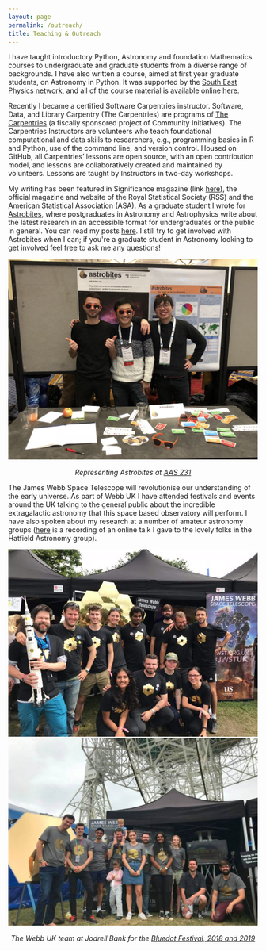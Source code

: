 ```yaml
---
layout: page
permalink: /outreach/
title: Teaching & Outreach
---
```


I have taught introductory Python, Astronomy and foundation Mathematics courses to undergraduate and graduate students from a diverse range of backgrounds. 
I have also written a course, aimed at first year graduate students, on Astronomy in Python. 
It was supported by the <a href="http://www.sepnet.ac.uk/research/astrophysics/">South East Physics network</a>, and all of the course material is available online <a href="http://www.christopherlovell.co.uk/astro-python/">here</a>.

Recently I became a certified Software Carpentries instructor.
Software, Data, and Library Carpentry (The Carpentries) are programs of <a href="https://carpentries.org/">The Carpentries</a> (a fiscally sponsored project of Community Initiatives). 
The Carpentries Instructors are volunteers who teach foundational computational and data skills to researchers, e.g., programming basics in R and Python, use of the command line, and version control. 
Housed on GitHub, all Carpentries’ lessons are open source, with an open contribution model, and lessons are collaboratively created and maintained by volunteers. 
Lessons are taught by Instructors in two-day workshops.

My writing has been featured in Significance magazine (link <a href="https://rss.onlinelibrary.wiley.com/doi/full/10.1111/j.1740-9713.2017.01089.x">here</a>), the official magazine and website of the Royal Statistical Society (RSS) and the American Statistical Association (ASA).
As a graduate student I wrote for <a href="http://astrobites.org/" target="blank">Astrobites</a>, where postgraduates in Astronomy and Astrophysics write about the latest research in an accessible format for undergraduates or the public in general. You can read my posts <a href="http://astrobites.com/author/clovell/" target="blank">here</a>. 
I still try to get involved with Astrobites when I can; if you're a graduate student in Astronomy looking to get involved feel free to ask me any questions!

<img class="vsmall" src="/images/astrobites_AAS.jpeg" title="Astrobites AAS">
<p style="text-align:center; font-style:italic">Representing Astrobites at <a href="https://aas.org/meetings/aas231">AAS 231</a></p>

The James Webb Space Telescope will revolutionise our understanding of the early universe. 
As part of Webb UK I have attended festivals and events around the UK talking to the general public about the incredible extragalactic astronomy that this space based observatory will perform. 
I have also spoken about my research at a number of amateur astronomy groups (<a href="https://youtu.be/fV6A97y02ww">here</a> is a recording of an online talk I gave to the lovely folks in the Hatfield Astronomy group).
<br>

<img class="vsmall" src="/images/bluedot_2019.jpg" title="bd19">
<img class="vsmall" src="/assets/webb_UK_team.jpg" title="WebbUK">
<p style="text-align:center; font-style:italic">The Webb UK team at Jodrell Bank for the <a href="https://www.discoverthebluedot.com/">Bluedot Festival, 2018 and 2019</a></p>
